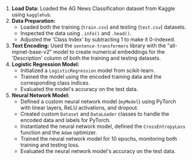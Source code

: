 1.  **Load Data:** Loaded the AG News Classification dataset from Kaggle using `kagglehub`.
2.  **Data Preparation:**
    *   Loaded both the training (`train.csv`) and testing (`test.csv`) datasets.
    *   Inspected the data using `.info()` and `.head()`.
    *   Adjusted the 'Class Index' by subtracting 1 to make it 0-indexed.
3.  **Text Encoding:** Used the `sentence-transformers` library with the "all-mpnet-base-v2" model to create numerical embeddings for the 'Description' column of both the training and testing datasets.
4.  **Logistic Regression Model:**
    *   Initialized a `LogisticRegression` model from scikit-learn.
    *   Trained the model using the encoded training data and the corresponding class indices.
    *   Evaluated the model's accuracy on the test data.
5.  **Neural Network Model:**
    *   Defined a custom neural network model (`myModel`) using PyTorch with linear layers, ReLU activations, and dropout.
    *   Created custom `Dataset` and `DataLoader` classes to handle the encoded data and labels for PyTorch.
    *   Instantiated the neural network model, defined the `CrossEntropyLoss` function and the `Adam` optimizer.
    *   Trained the neural network model for 10 epochs, monitoring both training and testing loss.
    *   Evaluated the neural network model's accuracy on the test data.
